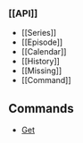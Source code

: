 ### [[API]] ###
- [[Series]]
- [[Episode]]
- [[Calendar]]
- [[History]]
- [[Missing]]
- [[Command]]

## Commands ##
- [Get](#wiki-get)